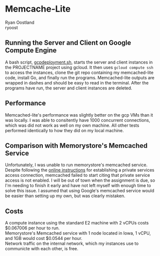 # Memcache-Lite
Ryan Oostland  
ryoost
## Running the Server and Client on Google Compute Engine
A bash script, [gcpdeployment.sh](gcpdeployment.sh), starts the server and client instances in the PROJECTNAME project using gcloud. It then uses `gcloud compute ssh` to access the instances, clone the git repo containing my memcached-lite code, install Go, and finally run the programs. Memcached-lite outputs are wrapped in dashes and should be easy to read in the terminal. After the programs have run, the server and client instances are deleted.
## Performance
Memcached-lite's performance was slightly better on the gcp VMs than it was locally. I was able to consitently have 1000 concurrent connections, which was did not work as well on my own machine. All other tests performed identically to how they did on my local machine.
## Comparison with Memorystore's Memcached Service
Unfortunately, I was unable to run memorystore's memcached service. Despite following the [online instructions](https://cloud.google.com/memorystore/docs/memcached/establishing-connection) for establishing a private services access connection, memcached failed to start citing that private service access is not enabled. I will be out of town when the assignment is due, so I'm needing to finish it early and have not left myself with enough time to solve this issue. I assumed that using Google's memcached service would be easier than setting up my own, but was clearly mistaken.
## Costs
A compute instance using the standard E2 machine with 2 vCPUs costs $0.067006 per hour to run.  
Memorystore's Memcached service with 1 node located in Iowa, 1 vCPU, and 1GB would cost $0.0544 per hour.  
Network traffic on the internal network, which my instances use to communicte with each other, is free.  

